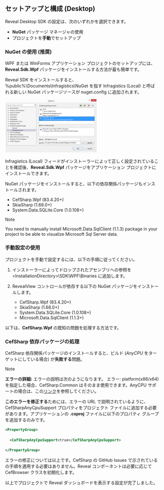 ## セットアップと構成 (Desktop)

Reveal Desktop SDK の設定は、次のいずれかを選択できます。

  - **NuGet** パッケージ マネージャの使用
  - プロジェクトを**手動**でセットアップ

### NuGet の使用 (推奨)

WPF または WinForms アプリケーション プロジェクトのセットアップには、**Reveal.Sdk.Wpf** パッケージをインストールする方法が最も簡単です。

Reveal SDK をインストールすると、%public%\\Documents\\Infragistics\\NuGet を指す
Infragistics (Local) と呼ばれる新しい NuGet パッケージソースが nuget.config に追加されます。

<img src="images/addingNugetPackage_desktop.png" alt="addingNugetPackage\_desktop" width="60%"/>

Infragistics (Local) フィードがインストーラーによって正しく設定されていることを確認後、**Reveal.Sdk.Wpf** パッケージをアプリケーション プロジェクトにインストールできます。

NuGet パッケージをインストールすると、以下の依存関係パッケージもインストールされます。

  - CefSharp.Wpf (83.4.20+)
  - SkiaSharp (1.68.0+)
  - System.Data.SQLite.Core (1.0.108+)

> [!NOTE]
You need to manually install Microsoft.Data.SqlClient (1.1.3) package in
your project to be able to visualize Microsoft Sql Server data.

### 手動設定の使用

プロジェクトを手動で設定するには、以下の手順に従ってください。

1.  インストーラーによってドロップされたアセンブリへの参照を \<InstallationDirectory\>\\SDK\\WPF\\Binaries に追加します。

2.  RevealView コントロールが依存する以下の NuGet パッケージをインストールします。
      - CefSharp.Wpf (83.4.20+)
      - SkiaSharp (1.68.0+)
      - System.Data.SQLite.Core (1.0.108+)
      - Microsoft.Data.SqlClient (1.1.3+)

以下は、**CefSharp.Wpf** の既知の問題を処理する方法です。

<a name='cefsharp-fix'></a>
### CefSharp 依存パッケージの処理

CefSharp 依存関係パッケージのインストールすると、ビルド (*AnyCPU* をターゲットにしている場合) が**失敗する**問題。

> [!NOTE]
> **エラーの詳細:** エラーの説明は次のようになります。
エラー: platform(x86/x64)を指定した場合、CefSharp.Common はそのまま使用できます。AnyCPU サポートの場合は、この[リンク](https://github.com/cefsharp/CefSharp/issues/1714)を参照してください。

**このエラーを修正する**ためには、エラーの URL で説明されているように、CefSharpAnyCpuSupport プロパティをプロジェクト ファイルに追加する必要があります。アプリケーションの **.csproj** ファイルに以下のプロパティ グループを追加するのみです。

``` xml
<PropertyGroup>

  <CefSharpAnyCpuSupport>true</CefSharpAnyCpuSupport>

</PropertyGroup>
```

エラーの修正については以上です。CefSharp の GitHub Issues で示されている の手順を適用する必要はありません。Reveal コンポーネントは必要に応じて CefBrowser クラスを初期化します。

以上でプロジェクトで Reveal ダッシュボードを表示する設定が完了しました。
